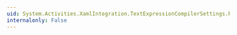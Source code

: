 ```yaml
---
uid: System.Activities.XamlIntegration.TextExpressionCompilerSettings.RootNamespace
internalonly: False
---
```

